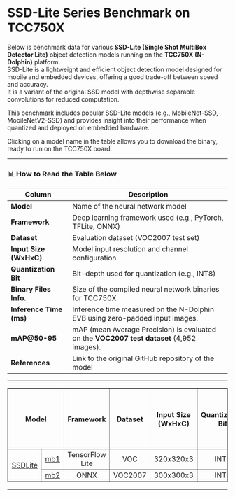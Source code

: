 # SSD-Lite Series Benchmark on TCC750X

Below is benchmark data for various **SSD-Lite (Single Shot MultiBox Detector Lite)** object detection models running on the **TCC750X (N-Dolphin)** platform.  
SSD-Lite is a lightweight and efficient object detection model designed for mobile and embedded devices, offering a good trade-off between speed and accuracy.  
It is a variant of the original SSD model with depthwise separable convolutions for reduced computation.

This benchmark includes popular SSD-Lite models (e.g., MobileNet-SSD, MobileNetV2-SSD) and provides insight into their performance when quantized and deployed on embedded hardware.

Clicking on a model name in the table allows you to download the binary, ready to run on the TCC750X board.


---

<!-- ![YOLO Model Performance](../../docs/image/od_performance.png) -->

### 📊 How to Read the Table Below

| Column                    | Description                                                                 |
|--------------------------|-----------------------------------------------------------------------------|
| **Model**                | Name of the neural network model     |
| **Framework**            | Deep learning framework used (e.g., PyTorch, TFLite, ONNX)                  |
| **Dataset**              | Evaluation dataset (VOC2007 test set)                       |
| **Input Size (WxHxC)**   | Model input resolution and channel configuration                            |
| **Quantization Bit**     | Bit-depth used for quantization (e.g., INT8)                                |
| **Binary Files Info.**   | Size of the compiled neural network binaries for TCC750X                    |
| **Inference Time (ms)**  | Inference time measured on the N-Dolphin EVB using zero-padded input images.                               |
| **mAP@50-95**             | mAP (mean Average Precision) is evaluated on the **VOC2007 test dataset** (4,952 images).                    |
| **References**           | Link to the original GitHub repository of the model                         |

---

<!--
아래는 TCC750X에서 실행되는 Object Detection 모델의 벤치마크 자료입니다.
이 표를 통해 각 신경망이 N-Dolphin (TCC750X) 보드에서 실행될 때의 성능을 확인할 수 있습니다.
또한, 신경망 이름을 클릭하면 해당 보드에서 실행할 수 있는 형식의 결과물을 다운로드할 수 있습니다.

참조사항
Detections/Dataset: COCO
Evaluation: tc-nn-toolkit을 이용하여 측정한 결과입니다.
- Evaluation Result의 FP32: .enlight 확장자로 변환된 상태에서 측정된 값입니다.
Inference Time: N-Dolphin EVB에서 실행한 결과입니다.
Reference: 신경망 모델의 원본 GitHub 링크로 연결됩니다.
-->

<table border="1" cellspacing="0" cellpadding="5">
    <thead>
        <tr>
            <th align="center" rowspan="2" colspan="2">Model</th>
            <th rowspan="2">Framework</th>
            <th rowspan="2">Dataset</th>
            <th rowspan="2">Input Size (WxHxC)</th>
            <th rowspan="2">Quantization Bit</th>
            <th colspan="2">Binary Files Info.</th>
            <th rowspan="2">Inference Time(ms)</th>
            <th colspan="2">mAP@50-95</th>
            <th rowspan="2">References</th>
        </tr>
        <tr>
            <th>Weight & Bias Bin.(MB)</th>
            <th>Command Bin.(KB)</th>
            <th>FP32</th>
            <th>INT8</th>
        </tr>
    </thead>
    <tbody>
        <tr>
            <td align="center" rowspan="2" class="model"><a href="MobileNet/">SSDLite</a></td> <!-- Model -->
            <td align="center" class="variant"><a href="MobileNet/lite-model_ssd_mobilenet_v1_100_320_fp32_nms_1/">mb1</a></td>
            <td align="center">TensorFlow Lite</td> <!-- Framework -->
            <td align="center">VOC</td> <!-- Detections/DataSet -->
            <td align="center">320x320x3</td> <!-- Input Size (WxHxC) -->
            <td align="center">INT8</td> <!-- Quantization Bit -->
            <td align="center">8</td> <!-- Compiled NN Information: Weight, Bias Binary Size(MB) -->
            <td align="center">44</td> <!-- Compiled NN Information: Command Binary Size(KB) -->
            <td align="center">2.54</td> <!-- Inference Time(msec): EVB -->
            <td align="center">TBD</td> <!-- Evaluation Result: FP32 -->
            <td align="center">TBD</td> <!-- Evaluation Result: INT8 -->
            <td align="center"><a href="https://tfhub.dev/iree/lite-model/ssd_mobilenet_v1_100_320/fp32/nms/1">GitHub<a></td> <!-- References: Link -->
        </tr>
        <tr>
            <td align="center" class="variant"><a href="MobileNet/mb2_ssd_lite/">mb2</a></td> <!-- Model -->
            <td align="center">ONNX</td> <!-- Framework -->
            <td align="center">VOC2007</td> <!-- Detections/DataSet -->
            <td align="center">300x300x3</td> <!-- Input Size (WxHxC) -->
            <td align="center">INT8</td> <!-- Quantization Bit -->
            <td align="center">4</td> <!-- Compiled NN Information: Weight, Bias Binary Size(MB) -->
            <td align="center">56</td> <!-- Compiled NN Information: Command Binary Size(KB) -->
            <td align="center">2.08</td> <!-- Inference Time(msec): EVB -->
            <td align="center">TBD</td> <!-- Evaluation Result: FP32 -->
            <td align="center">TBD</td> <!-- Evaluation Result: INT8 -->
            <td align="center"><a href="https://github.com/openedges/pytorch-ssd">GitHub<a></td> <!-- References: Link -->
        </tr>
    </tbody>
</table>

---
